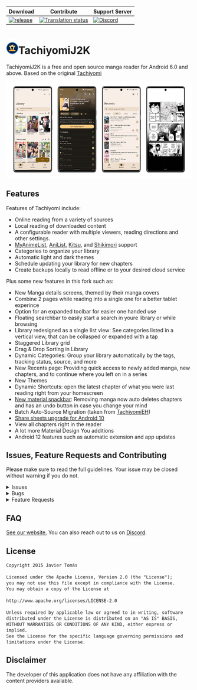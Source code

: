 | Download | Contribute | Support Server |
|-------|----------|---------|
| [![release](https://img.shields.io/github/release/jays2kings/tachiyomi.svg?maxAge=3600&label=download)](https://github.com/jays2kings/tachiyomiJ2K/releases) | [![Translation status](https://hosted.weblate.org/widgets/tachiyomi/-/tachiyomi-j2k/svg-badge.svg)](https://hosted.weblate.org/engage/tachiyomi/?utm_source=widget) | [![Discord](https://img.shields.io/discord/349436576037732353.svg?label=discord&labelColor=7289da&color=2c2f33&style=flat)](https://discord.gg/tachiyomi) |


# ![app icon](./.github/readme-images/app-icon.png)TachiyomiJ2K
TachiyomiJ2K is a free and open source manga reader for Android 6.0 and above. Based on the original [Tachiyomi](https://github.com/tachiyomiorg/tachiyomi)

![screenshots of app](./.github/readme-images/screens.gif)

## Features

Features of Tachiyomi include:
* Online reading from a variety of sources
* Local reading of downloaded content
* A configurable reader with multiple viewers, reading directions and other settings.
* [MyAnimeList](https://myanimelist.net/), [AniList](https://anilist.co/), [Kitsu](https://kitsu.io/explore/anime), and [Shikimori](https://shikimori.one) support
* Categories to organize your library
* Automatic light and dark themes
* Schedule updating your library for new chapters
* Create backups locally to read offline or to your desired cloud service 

Plus some new features in this fork such as:
* New Manga details screens, themed by their manga covers
* Combine 2 pages while reading into a single one for a better tablet experince
* Option for an expanded toolbar for easier one handed use
* Floating searchbar to easily start a search in youre library or while browsing
* Library redesigned as a single list view: See categories listed in a vertical view, that can be collasped or expanded with a tap
* Staggered Library grid
* Drag & Drop Sorting in Library
* Dynamic Categories: Group your library automatically by the tags, tracking status, source, and more
* New Recents page: Providing quick access to newly added manga, new chapters, and to continue where you left on in a series
* New Themes
* Dynamic Shortcuts: open the latest chapter of what you were last reading right from your homescreen
* [New material snackbar](.github/readme-images/material%20snackbar.png): Removing manga now auto deletes chapters and has an undo button in case you change your mind
* Batch Auto-Source Migration (taken from [TachiyomiEH](https://github.com/NerdNumber9/TachiyomiEH))
* [Share sheets upgrade for Android 10](.github/readme-images/share%20menu.png)
* View all chapters right in the reader
* A lot more Material Design You additions
* Android 12 features such as automatic extension and app updates

## Issues, Feature Requests and Contributing

Please make sure to read the full guidelines. Your issue may be closed without warning if you do not.

<details><summary>Issues</summary>

1. **Before reporting a new issue, take a look at the [FAQ](https://github.com/tachiyomiorg/tachiyomi/wiki/FAQ), the [changelog](https://github.com/jays2kings/tachiyomi/releases) and the already opened [issues](https://github.com/tachiyomiorg/tachiyomi/issues).**
2. If you are unsure, ask here: [![Discord](https://img.shields.io/discord/349436576037732353.svg)](https://discord.gg/tachiyomi)

</details>

<details><summary>Bugs</summary>

* Include version (Setting > About > Version)
 * If not latest, try updating, it may have already been solved
 * Dev version is equal to the number of commits as seen in the main page
* Include steps to reproduce (if not obvious from description)
* Include screenshot (if needed)
* If it could be device-dependent, try reproducing on another device (if possible)
* For large logs use http://pastebin.com/ (or similar)
* Don't group unrelated requests into one issue

DO: https://github.com/tachiyomiorg/tachiyomi/issues/24 https://github.com/tachiyomiorg/tachiyomi/issues/71

DON'T: https://github.com/tachiyomiorg/tachiyomi/issues/75

</details>

<details><summary>Feature Requests</summary>

* Write a detailed issue, explaning what it should do or how. Avoid writing just "like X app does"
* Include screenshot (if needed)

Source requests should be created at https://github.com/tachiyomiorg/tachiyomi-extensions, they do not belong in this repository.
</details>

## FAQ

[See our website.](https://tachiyomi.org/)
You can also reach out to us on [Discord](https://discord.gg/tachiyomi).

## License

    Copyright 2015 Javier Tomás

    Licensed under the Apache License, Version 2.0 (the "License");
    you may not use this file except in compliance with the License.
    You may obtain a copy of the License at

    http://www.apache.org/licenses/LICENSE-2.0

    Unless required by applicable law or agreed to in writing, software
    distributed under the License is distributed on an "AS IS" BASIS,
    WITHOUT WARRANTIES OR CONDITIONS OF ANY KIND, either express or implied.
    See the License for the specific language governing permissions and
    limitations under the License.

## Disclaimer

The developer of this application does not have any affiliation with the content providers available.
